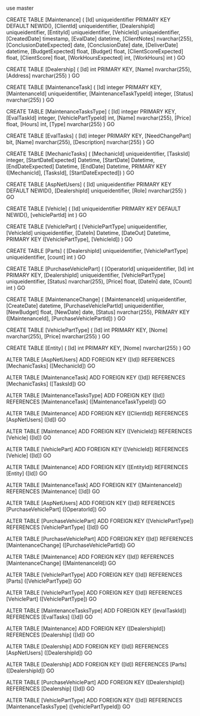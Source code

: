 use master


CREATE TABLE [Maintenance] (
  [Id] uniqueidentifier PRIMARY KEY DEFAULT NEWID(),
  [ClientId] uniqueidentifier,
  [DealershipId] uniqueidentifier,
  [EntityId] uniqueidentifier,
  [VehicleId] uniqueidentifier,
  [CreatedDate] timestamp,
  [EvalDate] datetime,
  [ClientNotes] nvarchar(255),
  [ConclusionDateExpected] date,
  [ConclusionDate] date,
  [DeliverDate] datetime,
  [BudgetExpected] float,
  [Budget] float,
  [ClientScoreExpected] float,
  [ClientScore] float,
  [WorkHoursExpected] int,
  [WorkHours] int
)
GO

CREATE TABLE [Dealership] (
  [Id] int PRIMARY KEY,
  [Name] nvarchar(255),
  [Address] nvarchar(255)
)
GO

CREATE TABLE [MaintenanceTask] (
  [Id] integer PRIMARY KEY,
  [MaintenanceId] uniqueidentifier,
  [MaintenanceTaskTypeId] integer,
  [Status] nvarchar(255)
)
GO

CREATE TABLE [MaintenanceTasksType] (
  [Id] integer PRIMARY KEY,
  [EvalTaskId] integer,
  [VehiclePartTypeId] int,
  [Name] nvarchar(255),
  [Price] float,
  [Hours] int,
  [Type] nvarchar(255)
)
GO

CREATE TABLE [EvalTasks] (
  [Id] integer PRIMARY KEY,
  [NeedChangePart] bit,
  [Name] nvarchar(255),
  [Description] nvarchar(255)
)
GO

CREATE TABLE [MechanicTasks] (
  [MechanicId] uniqueidentifier,
  [TasksId] integer,
  [StartDateExpected] Datetime,
  [StartDate] Datetime,
  [EndDateExpected] Datetime,
  [EndDate] Datetime,
  PRIMARY KEY ([MechanicId], [TasksId], [StartDateExpected])
)
GO

CREATE TABLE [AspNetUsers] (
  [Id] uniqueidentifier PRIMARY KEY DEFAULT NEWID(),
  [DealershipId] uniqueidentifier,
  [Role] nvarchar(255)
)
GO

CREATE TABLE [Vehicle] (
  [Id] uniqueidentifier PRIMARY KEY DEFAULT NEWID(),
  [vehiclePartId] int
)
GO

CREATE TABLE [VehiclePart] (
  [VehiclePartType] uniqueidentifier,
  [VehicleId] uniqueidentifier,
  [DateIn] Datetime,
  [DateOut] Datetime,
  PRIMARY KEY ([VehiclePartType], [VehicleId])
)
GO

CREATE TABLE [Parts] (
  [DealershipId] uniqueidentifier,
  [VehiclePartType] uniqueidentifier,
  [count] int
)
GO

CREATE TABLE [PurchaseVehiclePart] (
  [OperatorId] uniqueidentifier,
  [Id] int PRIMARY KEY,
  [DealershipId] uniqueidentifier,
  [VehiclePartType] uniqueidentifier,
  [Status] nvarchar(255),
  [Price] float,
  [DateIn] date,
  [Count] int
)
GO

CREATE TABLE [MaintenanceChange] (
  [MaintenanceId] uniqueidentifier,
  [CreateDate] datetime,
  [PurchaseVehiclePartId] uniqueidentifier,
  [NewBudget] float,
  [NewDate] date,
  [Status] nvarchar(255),
  PRIMARY KEY ([MaintenanceId], [PurchaseVehiclePartId])
)
GO

CREATE TABLE [VehiclePartType] (
  [Id] int PRIMARY KEY,
  [Nome] nvarchar(255),
  [Price] nvarchar(255)
)
GO

CREATE TABLE [Entity] (
  [Id] int PRIMARY KEY,
  [Nome] nvarchar(255)
)
GO

ALTER TABLE [AspNetUsers] ADD FOREIGN KEY ([Id]) REFERENCES [MechanicTasks] ([MechanicId])
GO

ALTER TABLE [MaintenanceTask] ADD FOREIGN KEY ([Id]) REFERENCES [MechanicTasks] ([TasksId])
GO

ALTER TABLE [MaintenanceTasksType] ADD FOREIGN KEY ([Id]) REFERENCES [MaintenanceTask] ([MaintenanceTaskTypeId])
GO

ALTER TABLE [Maintenance] ADD FOREIGN KEY ([ClientId]) REFERENCES [AspNetUsers] ([Id])
GO

ALTER TABLE [Maintenance] ADD FOREIGN KEY ([VehicleId]) REFERENCES [Vehicle] ([Id])
GO

ALTER TABLE [VehiclePart] ADD FOREIGN KEY ([VehicleId]) REFERENCES [Vehicle] ([Id])
GO

ALTER TABLE [Maintenance] ADD FOREIGN KEY ([EntityId]) REFERENCES [Entity] ([Id])
GO

ALTER TABLE [MaintenanceTask] ADD FOREIGN KEY ([MaintenanceId]) REFERENCES [Maintenance] ([Id])
GO

ALTER TABLE [AspNetUsers] ADD FOREIGN KEY ([Id]) REFERENCES [PurchaseVehiclePart] ([OperatorId])
GO

ALTER TABLE [PurchaseVehiclePart] ADD FOREIGN KEY ([VehiclePartType]) REFERENCES [VehiclePartType] ([Id])
GO

ALTER TABLE [PurchaseVehiclePart] ADD FOREIGN KEY ([Id]) REFERENCES [MaintenanceChange] ([PurchaseVehiclePartId])
GO

ALTER TABLE [Maintenance] ADD FOREIGN KEY ([Id]) REFERENCES [MaintenanceChange] ([MaintenanceId])
GO

ALTER TABLE [VehiclePartType] ADD FOREIGN KEY ([Id]) REFERENCES [Parts] ([VehiclePartType])
GO

ALTER TABLE [VehiclePartType] ADD FOREIGN KEY ([Id]) REFERENCES [VehiclePart] ([VehiclePartType])
GO

ALTER TABLE [MaintenanceTasksType] ADD FOREIGN KEY ([evalTaskId]) REFERENCES [EvalTasks] ([Id])
GO

ALTER TABLE [Maintenance] ADD FOREIGN KEY ([DealershipId]) REFERENCES [Dealership] ([Id])
GO

ALTER TABLE [Dealership] ADD FOREIGN KEY ([Id]) REFERENCES [AspNetUsers] ([DealershipId])
GO

ALTER TABLE [Dealership] ADD FOREIGN KEY ([Id]) REFERENCES [Parts] ([DealershipId])
GO

ALTER TABLE [PurchaseVehiclePart] ADD FOREIGN KEY ([DealershipId]) REFERENCES [Dealership] ([Id])
GO

ALTER TABLE [VehiclePartType] ADD FOREIGN KEY ([Id]) REFERENCES [MaintenanceTasksType] ([vehiclePartTypeId])
GO

